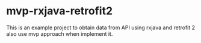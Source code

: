 # mvp-rxjava-retrofit2
This is an example project to obtain data from API using rxjava and retrofit 2 also use mvp approach when implement it.